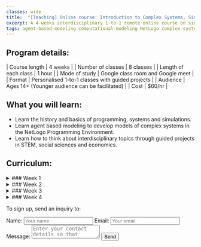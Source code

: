 ```yaml
---
classes: wide
title:  "[Teaching] Online course: Introduction to Complex Systems, Simulations & NetLogo"
excerpt: A 4-weeks interdisciplinary 1-to-1 remote online course on simulating and analysing complex systems using agent based modeling in the NetLogo Programming Environment. 
tags: agent-based-modeling computational-modeling NetLogo complex-systems
---
```



## Program details:
| Course length | 4 weeks |
| Number of classes | 8 classes |
| Length of each class | 1 hour |
| Mode of study | Google class room and Google meet |
| Format | Personalised 1-to-1 classes with guided projects |
| Audience | Ages 14+ (Younger audience can be facilitated) |
| Cost | $60/hr |

## What you will learn:
- Learn the history and basics of programming, systems and simulations. 
- Learn agent based modeling to develop models of complex systems in the NetLogo Programming Environment.
- Learn how to think about interdisciplinary topics through guided projects in STEM, social sciences and economics. 


## Curriculum:
<details>
<summary>
### Week 1
</summary>
<p>
- Class 1: Introduction to systems, complex systems, Agent Based Modeling and NetLogo examples.  
- Class 2: History of functional and OO programming. Downloading, installing NetLogo and user interface.  
- Weekly assignment and extra reading </p>
</details>

<details>
<summary>
### Week 2
</summary>
<p>
- Class 1: Basic programming elements in Agent Based Modeling and first simple program.
- Class 2: Basics: guided examples of various features and elements. Exploring the NetLogo dictionary.
- Weekly assignment and extra reading. </p>
</details>

<details>
<summary>
### Week 3
</summary>
<p>
- Class 1: First guided project: Obstacle avoidance and mouse tracking.
- Class 2: Second guided project: Cellular Automata.
- Weekly assignment and extra reading. </p>
</details>

<details>
<summary>
### Week 4
</summary>
<p>
- Class 1: Third guided project: Forest Fire modeling.
- Class 2: Fourth guided project: Network modeling.
- Weekly assignment and extra reading.
 </p>
</details>

To sign up, send an inquiry to:


<body>
 <form name="input" method="POST" action="https://formspree.io/connect@rayyanzahid.com">
  Name: <input type="text" name="Name" placeholder="Your name">
  Email: <input type="email" name="_replyto" placeholder="Your email">
  Message: <textarea name="message" placeholder="Enter your contact details so that rayyan can reach you out."></textarea>
  <input type="submit" value="Send"> 
  <input type="hidden" name="_subject" value="Enter your subject here" />
  <!--<input type="hidden" name="_next" value="thanks.html" />-->
 </form>
</body>
  
